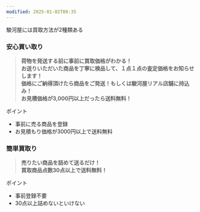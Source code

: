 ```yaml
---
modified: 2025-01-02T00:35
---
```

  

  

駿河屋には買取方法が2種類ある

  

### 安心買い取り

> **荷物を発送する前に事前に買取価格がわかる！**  
> **お送りいただいた商品を丁寧に検品して、１点１点の査定価格をお知らせします！**  
> **価格にご納得頂けたら商品をご発送！もしくは駿河屋リアル店舗に持込み！**  
> **お見積価格が3,000円以上だったら送料無料！**  

ポイント

- 事前に売る商品を登録
- お見積もり価格が3000円以上で送料無料

  

### 簡単買取り

> **売りたい商品を詰めて送るだけ！**  
> **買取商品点数30点以上で送料無料！**  

ポイント

- 事前登録不要
- 30点以上詰めないといけない